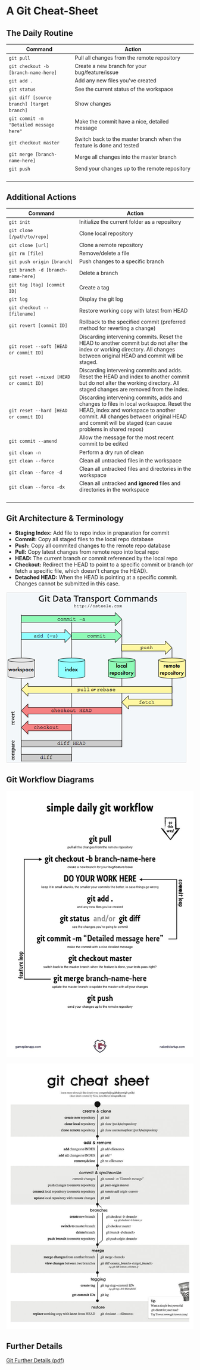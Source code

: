 # A Git Cheat-Sheet

## The Daily Routine

| Command | Action |
| ------- | ------ |
| `git pull`| Pull all changes from the remote repository |
| `git checkout -b [branch-name-here]`| Create a new branch for your bug/feature/issue |
| `git add .`| Add any new files you've created |
| `git status`| See the current status of the workspace |
| `git diff [source branch] [target branch]`| Show changes |
| `git commit -m "Detailed message here"`| Make the commit have a nice, detailed message |
| `git checkout master`| Switch back to the master branch when the feature is done and tested |
| `git merge [branch-name-here]`| Merge all changes into the master branch |
| `git push`| Send your changes up to the remote repository |
| <img width=300/> | <img width=600/> |

## Additional Actions

| Command | Action |
| ------- | ------ |
| `git init`| Initialize the current folder as a repository |
| `git clone [/path/to/repo]` | Clone local repository |
| `git clone [url]`| Clone a remote repository |
| `git rm [file]`| Remove/delete a file |
| `git push origin [branch]` | Push changes to a specific branch |
| `git branch -d [branch-name-here]` | Delete a branch |
| `git tag [tag] [commit ID]` | Create a tag |
| `git log`| Display the git log |
| `git checkout -- [filename]`| Restore working copy with latest from HEAD |
| `git revert [commit ID]`| Rollback to the specified commit (preferred method for reverting a change) |
| `git reset --soft [HEAD or commit ID]`| Discarding intervening commits.  Reset the HEAD to another commit but do not alter the index or working directory.  All changes between original HEAD and commit will be staged. |
| `git reset --mixed [HEAD or commit ID]`| Discarding intervening commits and adds.  Reset the HEAD and index to another commit but do not alter the working directory.  All staged changes are removed from the index. |
| `git reset --hard [HEAD or commit ID]`| Discarding intervening commits, adds and changes to files in local worksapce.  Reset the HEAD, index and workspace to another commit.  All changes between original HEAD and commit will be staged (can cause problems in shared repos) |
| `git commit --amend`| Allow the message for the most recent commit to be edited |
| `git clean -n`| Perform a dry run of clean |
| `git clean --force`| Clean all untracked files in the workspace |
| `git clean --force -d`| Clean all untracked files and directories in the workspace |
| `git clean --force -dx`| Clean all untracked **and ignored** files and directories in the workspace |
| <img width=600/> | <img width=600/> |

## Git Architecture &amp; Terminology

   * **Staging Index:** Add file to repo index in preparation for commit
   * **Commit:** Copy all staged files to the local repo database
   * **Push:** Copy all commited changes to the remote repo database
   * **Pull:** Copy latest changes from remote repo into local repo
   * **HEAD:** The current branch or commit referenced by the local repo
   * **Checkout:** Redirect the HEAD to point to a specific commit or branch (or fetch a specific file, which doesn't change the HEAD).
   * **Detached HEAD:** When the HEAD is pointing at a specific commit.  Changes cannot be submitted in this case. 

   


![Git Architecture](/assets/images/git-architecture.png)

## Git Workflow Diagrams

![Git Simple Workflow](/assets/images/git-simple-workflow.jpg)

![Git Check Sheet Workflow](/assets/images/git-check-sheet.jpg)

## Further Details

[Git Further Details (pdf)](/assets/pdfs/git-more-details.pdf)